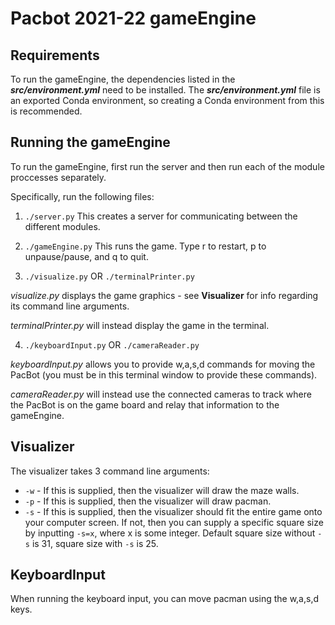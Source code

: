 # Pacbot 2021-22 gameEngine

## Requirements
To run the gameEngine, the dependencies listed in the ***src/environment.yml*** need to be installed. The ***src/environment.yml*** file is an exported Conda environment, so creating a Conda environment from this is recommended.

## Running the gameEngine

To run the gameEngine, first run the server and then run each of the module proccesses separately. 

Specifically, run the following files:

1. `./server.py`
This creates a server for communicating between the different modules.

2. `./gameEngine.py`
This runs the game. Type r to restart, p to unpause/pause, and q to quit.

3. `./visualize.py` OR `./terminalPrinter.py`

*visualize.py* displays the game graphics - see **Visualizer** for info regarding its command line arguments.

*terminalPrinter.py* will instead display the game in the terminal.

4. `./keyboardInput.py` OR `./cameraReader.py`

*keyboardInput.py* allows you to provide w,a,s,d commands for moving the PacBot (you must be in this terminal window to provide these commands).

*cameraReader.py* will instead use the connected cameras to track where the PacBot is on the game board and relay that information to the gameEngine.

## Visualizer

The visualizer takes 3 command line arguments:
- `-w` - If this is supplied, then the visualizer will draw the maze walls.
- `-p` - If this is supplied, then the visualizer will draw pacman.
- `-s` - If this is supplied, then the visualizer should fit the entire game onto your computer screen. 
         If not, then you can supply a specific square size by inputting `-s=x`, where x is some integer.
         Default square size without `-s` is 31, square size with `-s` is 25.

## KeyboardInput

When running the keyboard input, you can move pacman using the w,a,s,d keys.

